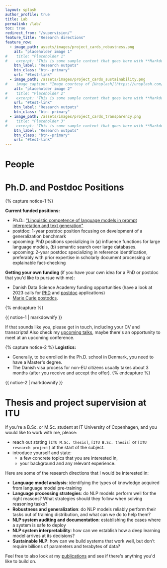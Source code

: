 ```yaml
---
layout: splash
author_profile: true
title: Lab
permalink: /lab/
toc: true
redirect_from: "/supervision/"
feature_title: "Research directions"
feature_row:
  - image_path: assets/images/project_cards_robustness.png
    alt: "placeholder image 1"
#    title: "Placeholder 1"
#    excerpt: "This is some sample content that goes here with **Markdown** formatting."
    btn_label: "Research outputs"
    btn_class: "btn--primary"
    url: "#test-link"    
  - image_path: /assets/images/project_cards_sustainability.png
#    image_caption: "Image courtesy of [Unsplash](https://unsplash.com/)"
    alt: "placeholder image 2"
#    title: "Placeholder 2"
#    excerpt: "This is some sample content that goes here with **Markdown** formatting."
    url: "#test-link"
    btn_label: "Research outputs"
    btn_class: "btn--primary"
  - image_path: /assets/images/project_cards_transparency.png
#    title: "Placeholder 3"
#    excerpt: "This is some sample content that goes here with **Markdown** formatting."
    btn_label: "Research outputs"
    btn_class: "btn--primary"
    url: "#test-link"
---
```




<!-- TODO splash project images with funder logos, and unfolding lists of references sorted by with project field -->

# People

<!--TODO current members - need to create a template for a person file, also with project tags -->

<!--TODO current external collaborations, also with project tags-->

# Ph.D. and Postdoc Positions

{% capture notice-1 %}

**Current funded positions:**
  - Ph.D.: ["Linguistic competence of language models in prompt interpretation and text generation"](https://candidate.hr-manager.net/ApplicationInit.aspx?cid=119&ProjectId=181678&DepartmentId=3439&MediaId=5) 
  - postdoc: 1-year postdoc position focusing on development of a generalization benchmark
  - upcoming: PhD positions specializing in (a) influence functions for large language models, (b) semantic search over large databases. 
  - upcoming: 2-year postdoc specializing in reference identification, preferably with prior expertise in scholarly document processing or explainable fact-checking

**Getting your own funding** (if you have your own idea for a PhD or postdoc that you'd like to pursue with me):
  - Danish Data Science Academy funding opportunities (have a look at 2023 calls for [PhD](https://ddsa.dk/phdfellowshipprogramme/) and [postdoc](https://ddsa.dk/postdocfellowshipprogramme/) applications)
  - [Marie Curie postodcs](https://marie-sklodowska-curie-actions.ec.europa.eu/actions/postdoctoral-fellowships).

{% endcapture %}

<div class="notice--info">{{ notice-1 | markdownify }}</div>

If that sounds like you, please get in touch, including your CV and transcripts! Also check my [upcoming talks](https://annargrs.github.io/talks/#upcoming-talks), maybe there's an opportunity to meet at an upcoming conference.

<!-- **Winning your own grant:** if you have your own idea for a PhD or postdoc position that you'd like to pursue with me, have a look at the current DDSA funding opportunities ([PhD](https://ddsa.dk/phdfellowshipprogramme/), [postdoc](https://ddsa.dk/postdocfellowshipprogramme/)) and reach out. I can also host [Marie Curie postodcs](https://marie-sklodowska-curie-actions.ec.europa.eu/actions/postdoctoral-fellowships). -->

{% capture notice-2 %}
**Logistics:** 
- Generally, to be enrolled in the Ph.D. school in Denmark, you need to have a Master's degree. 
- The Danish visa process for non-EU citizens usually takes about 3 months (after you receive and accept the offer).
{% endcapture %}

<div class="notice--warning">{{ notice-2 | markdownify }}</div>

# Thesis and project supervision at ITU

If you're a B.Sc. or M.Sc. student at IT University of Copenhagen, and you would like to work with me, please: 

- reach out stating `[ITU M.Sc. thesis]`, `[ITU B.Sc. thesis]` or `[ITU research project]` at the start of the subject.
- introduce yourself and state:
  - a few concrete topics that you are interested in,
  - your background and any relevant experience. 

Here are some of the research directions that I would be interested in: 
- **Language model analysis**: identifying the types of knowledge acquired from language model pre-training
- **Language processing strategies**: do NLP models perform well for the right reasons? What strategies should they follow when solving reasoning tasks?
- **Robustness and generalization**: do NLP models reliably perform their tasks out of training distribution, and what can we do to help them?
- **NLP system auditing and documentation**: establishing the cases where a system is safe to deploy
- **NLP system interpretability**: how can we establish how a deep learning model arrives at its decisions?
- **Sustainable NLP**: how can we build systems that work well, but don't require billions of parameters and terabytes of data? 

Feel free to also look at my [publications](/publications) and see if there's anything you'd like to build on.